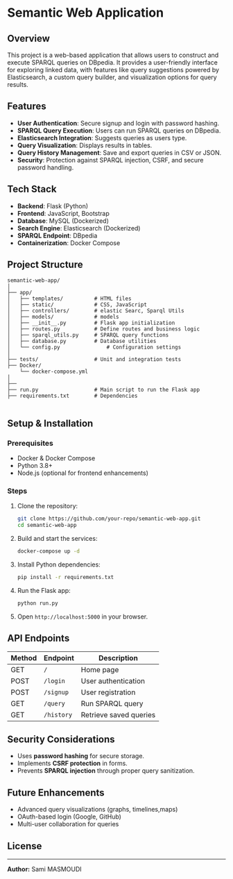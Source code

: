 # Semantic Web Application

## Overview
This project is a web-based application that allows users to construct and execute SPARQL queries on DBpedia. It provides a user-friendly interface for exploring linked data, with features like query suggestions powered by Elasticsearch, a custom query builder, and visualization options for query results.

## Features
- **User Authentication**: Secure signup and login with password hashing.
- **SPARQL Query Execution**: Users can run SPARQL queries on DBpedia.
- **Elasticsearch Integration**: Suggests queries as users type.
- **Query Visualization**: Displays results in tables.
- **Query History Management**: Save and export queries in CSV or JSON.
- **Security**: Protection against SPARQL injection, CSRF, and secure password handling.

## Tech Stack
- **Backend**: Flask (Python)
- **Frontend**: JavaScript, Bootstrap
- **Database**: MySQL (Dockerized)
- **Search Engine**: Elasticsearch (Dockerized)
- **SPARQL Endpoint**: DBpedia
- **Containerization**: Docker Compose

## Project Structure
```
semantic-web-app/
│
├── app/
│   ├── templates/          # HTML files
│   ├── static/             # CSS, JavaScript
│   ├── controllers/        # elastic Searc, Sparql Utils
│   ├── models/             # models
│   ├── __init__.py         # Flask app initialization
│   ├── routes.py           # Define routes and business logic
│   ├── sparql_utils.py     # SPARQL query functions
│   ├── database.py         # Database utilities 
│   └── config.py               # Configuration settings
│
├── tests/                  # Unit and integration tests
├── Docker/
    └── docker-compose.yml      
│
├── 
├── run.py                  # Main script to run the Flask app
├── requirements.txt        # Dependencies
    
```

## Setup & Installation
### Prerequisites
- Docker & Docker Compose
- Python 3.8+
- Node.js (optional for frontend enhancements)

### Steps
1. Clone the repository:
   ```sh
   git clone https://github.com/your-repo/semantic-web-app.git
   cd semantic-web-app
   ```
2. Build and start the services:
   ```sh
   docker-compose up -d
   ```
3. Install Python dependencies:
   ```sh
   pip install -r requirements.txt
   ```
4. Run the Flask app:
   ```sh
   python run.py
   ```
5. Open `http://localhost:5000` in your browser.

## API Endpoints
| Method | Endpoint           | Description                  |
|--------|-------------------|------------------------------|
| GET    | `/`               | Home page                    |
| POST   | `/login`          | User authentication          |
| POST   | `/signup`         | User registration            |
| GET    | `/query`          | Run SPARQL query             |
| GET    | `/history`        | Retrieve saved queries       |

## Security Considerations
- Uses **password hashing** for secure storage.
- Implements **CSRF protection** in forms.
- Prevents **SPARQL injection** through proper query sanitization.

## Future Enhancements
- Advanced query visualizations (graphs, timelines,maps)
- OAuth-based login (Google, GitHub)
- Multi-user collaboration for queries

## License

---
**Author:** Sami MASMOUDI

